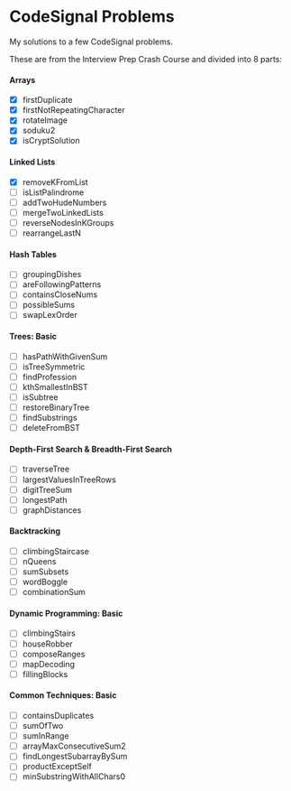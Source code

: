 # CodeSignal Problems

My solutions to a few CodeSignal problems.

These are from the Interview Prep Crash Course and divided into 8 parts:

#### Arrays
- [x] firstDuplicate
- [x] firstNotRepeatingCharacter
- [x] rotateImage
- [x] soduku2
- [x] isCryptSolution

#### Linked Lists
- [X] removeKFromList
- [ ] isListPalindrome
- [ ] addTwoHudeNumbers
- [ ] mergeTwoLinkedLists
- [ ] reverseNodesInKGroups
- [ ] rearrangeLastN

#### Hash Tables
- [ ] groupingDishes
- [ ] areFollowingPatterns
- [ ] containsCloseNums
- [ ] possibleSums
- [ ] swapLexOrder

#### Trees: Basic
- [ ] hasPathWithGivenSum
- [ ] isTreeSymmetric
- [ ] findProfession
- [ ] kthSmallestInBST
- [ ] isSubtree
- [ ] restoreBinaryTree
- [ ] findSubstrings
- [ ] deleteFromBST

#### Depth-First Search & Breadth-First Search
- [ ] traverseTree
- [ ] largestValuesInTreeRows
- [ ] digitTreeSum
- [ ] longestPath
- [ ] graphDistances

#### Backtracking
- [ ] climbingStaircase
- [ ] nQueens
- [ ] sumSubsets
- [ ] wordBoggle
- [ ] combinationSum

#### Dynamic Programming: Basic
- [ ] climbingStairs
- [ ] houseRobber
- [ ] composeRanges
- [ ] mapDecoding
- [ ] fillingBlocks

#### Common Techniques: Basic
- [ ] containsDuplicates
- [ ] sumOfTwo
- [ ] sumInRange
- [ ] arrayMaxConsecutiveSum2
- [ ] findLongestSubarrayBySum
- [ ] productExceptSelf
- [ ] minSubstringWithAllChars0

